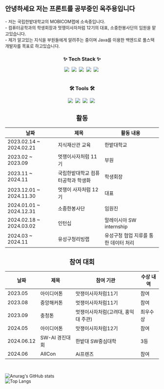 <h2>안녕하세요 저는 프론트를 공부중인 옥주용입니다</h2>
- 저는 국립한밭대학교의 MOBICOM랩에 소속중입니다.
<br>
- 컴퓨터공학과의 학생회장과 멋쟁이사자처럼 12기의 대표, 소중한봉사단의 임원을 맡고있습니다.
<br>
- 제가 알고있는 지식을 부원들에게 알려주는 중이며 Java를 이용한 백엔드로 풀스택 개발자를 목표로 하고있습니다.
<br>

<div align="center">

<!--내용 부분-->
<h3 align="center">✨ Tech Stack ✨</h3>
<div align="center">
  <img src="https://img.shields.io/badge/react-20232a.svg?style=for-the-badge&logo=react&logoColor=61DAFB" />&nbsp
  <img src="https://img.shields.io/badge/javascript-F7DF1E.svg?style=for-the-badge&logo=javascript&logoColor=20232a" />&nbsp
  <img src="https://img.shields.io/badge/html5-E34F26.svg?style=for-the-badge&logo=html5&logoColor=white" />&nbsp
  <img src="https://img.shields.io/badge/css3-1572B6.svg?style=for-the-badge&logo=css3&logoColor=white" />&nbsp
  <img src="https://img.shields.io/badge/python-3670A0?style=for-the-badge&logo=python&logoColor=ffdd54" />&nbsp
</div>

<br>

<h3 align="center">🛠 Tools 🛠</h3>
<div align="center">
  <img src="https://img.shields.io/badge/git-F05033.svg?style=for-the-badge&logo=git&logoColor=white" />&nbsp
  <img src="https://img.shields.io/badge/github-181717.svg?style=for-the-badge&logo=github&logoColor=white" />&nbsp
  <img src="https://img.shields.io/badge/Notion-F3F3F3.svg?style=for-the-badge&logo=notion&logoColor=black" />&nbsp
  <img src="https://img.shields.io/badge/figma-F24E1E.svg?style=for-the-badge&logo=figma&logoColor=white" />&nbsp
</div>

<h2>활동</h2>

|날짜|제목|활동 내용|
|------|---|---|
|2023.02.14 ~ 2024.02.21|지식재산관 교육|한밭대학교|수료|
|2023.02 ~ 2023.09|멋쟁이사자처럼 11기|부원|
|2023.11 ~ 2024.11|국립한밭대학교 컴퓨터공학과 학생화|학생회장|
|2023.12.01 ~ 2024.11.30|멋쟁이 사자처럼 12기|대표|
|2024.01.01 ~ 2024.12.31|소중한봉사단|임원진|
|2024.02.18 ~ 2024.03.02|인턴십|말레이시아 SW internship|
|2024.03 ~ 2024.11|유성구청리빙랩|유성구청 협업 지류를 통한 데이터 처리|

<h2>참여 대회</h2>

|날짜|제목|참여 기관|수상 내역|
|------|---|---|---|
|2023.05|아이디어톤|맛쟁이사자처럼11기|참여|
|2023.08|중앙해커톤|멋쟁이사자처럼11기|참여|
|2023.09|충청톤|멋쟁이사자처럼(고려대, 홍익대 주관)|최우수상|
|2024.05|아이디어톤|맛쟁이사자처럼12기|참여|
|2024.06.12|SW-AI 경진대회|한밭대 SW중심대학|3등|
|2024.06|AIICon|Ai프렌즈|참여|

</div>

<br>


![Anurag's GitHub stats](https://github-readme-stats.vercel.app/api?username=OckJuYong&show_icons=true&theme=radical)
<br>
![Top Langs](https://github-readme-stats.vercel.app/api/top-langs/?username=OckJuYong&layout=compact)




